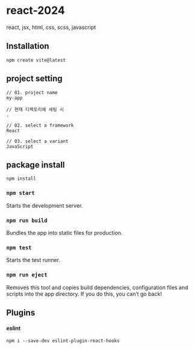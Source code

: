 # react-2024
react, jsx, html, css, scss, javascript

## Installation
```
npm create vite@latest
```

## project setting
```
// 01. project name
my-app

// 현재 디렉토리에 세팅 시
.

// 02. select a framework
React

// 03. select a variant
JavaScript 
```

## package install
```
npm install
```

### `npm start`
Starts the development server.

### `npm run build`
Bundles the app into static files for production.

### `npm test`
Starts the test runner.

### `npm run eject`
Removes this tool and copies build dependencies, configuration files
and scripts into the app directory. If you do this, you can’t go back!

## Plugins

#### eslint
```
npm i --save-dev eslint-plugin-react-hooks
```

